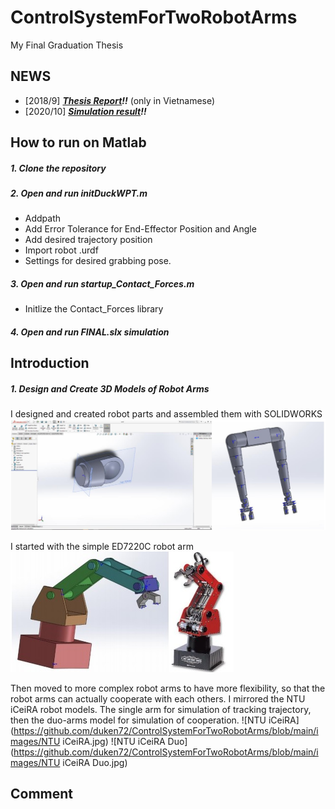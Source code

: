 # ControlSystemForTwoRobotArms
My Final Graduation Thesis

## NEWS
- [2018/9] ***[Thesis Report](https://drive.google.com/file/d/19jg1Va8a1-06v_jeCaEbpSTN42Sba4jJ/view?usp=sharing)!!*** (only in Vietnamese)
- [2020/10] ***[Simulation result](https://youtu.be/cTyVofR3yck)!!***

## How to run on Matlab
##### 1. Clone the repository
##### 2. Open and run initDuckWPT.m
- Addpath
- Add Error Tolerance for End-Effector Position and Angle
- Add desired trajectory position
- Import robot .urdf
- Settings for desired grabbing pose.
##### 3. Open and run startup_Contact_Forces.m
- Initlize the Contact_Forces library
##### 4. Open and run FINAL.slx simulation


## Introduction
##### 1. Design and Create 3D Models of Robot Arms
I designed and created robot parts and assembled them with SOLIDWORKS
![SolidWorks](https://github.com/duken72/ControlSystemForTwoRobotArms/blob/main/images/SolidWorks.jpg)

I started with the simple ED7220C robot arm
![ED7220C](https://github.com/duken72/ControlSystemForTwoRobotArms/blob/main/images/ED7220C.jpg)

Then moved to more complex robot arms to have more flexibility, so that the robot arms can actually cooperate with each others. I mirrored the NTU iCeiRA robot models.
The single arm for simulation of tracking trajectory, then the duo-arms model for simulation of cooperation.
![NTU iCeiRA](https://github.com/duken72/ControlSystemForTwoRobotArms/blob/main/images/NTU iCeiRA.jpg)
![NTU iCeiRA Duo](https://github.com/duken72/ControlSystemForTwoRobotArms/blob/main/images/NTU iCeiRA Duo.jpg)



## Comment
